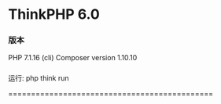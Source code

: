 ThinkPHP 6.0
===============
### 版本
PHP 7.1.16 (cli)
Composer version 1.10.10

###
运行: php think run

=============================================
